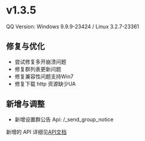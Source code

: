 # v1.3.5

QQ Version: Windows 9.9.9-23424 / Linux 3.2.7-23361

## 修复与优化
* 尝试修复多开崩溃问题
* 修复群列表更新问题
* 修复兼容性问题支持Win7
* 修复下载 http 资源缺少UA
  
## 新增与调整
* 新增设置群公告 Api: /_send_group_notice

新增的 API 详细见[API文档](https://napneko.github.io/zh-CN/develop/extends_api)
